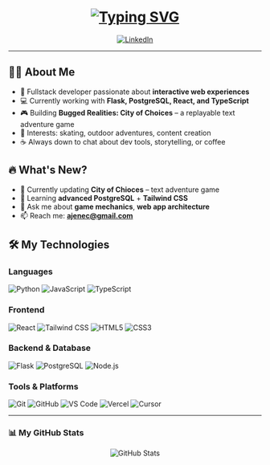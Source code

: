 <h1 align="center">
  <a href="https://git.io/typing-svg">
    <img src="https://readme-typing-svg.herokuapp.com?font=Fira+Code&pause=1000&color=61CF5A&center=true&vCenter=true&width=500&lines=Welcome+Devs!;I'm+Ajene+👻;Fullstack+Developer+%26+Passionate+Gamer;Welcome+to+my+GitHub!" alt="Typing SVG" />
  </a>
</h1>

<p align="center">
  <a href="https://linkedin.com/in/ajenec">
    <img src="https://img.shields.io/badge/LinkedIn-%230077B5.svg?style=plastic&logo=linkedin&logoColor=white" alt="LinkedIn">
  </a>
</p>

---

## 👨‍💻 About Me
- 🚀 Fullstack developer passionate about **interactive web experiences**
- 💻 Currently working with **Flask, PostgreSQL, React, and TypeScript**
- 🎮 Building **Bugged Realities: City of Choices** – a replayable text adventure game
- 🎨 Interests: skating, outdoor adventures, content creation
- ☕ Always down to chat about dev tools, storytelling, or coffee



## 🔥 What's New?
- 🎯 Currently updating **City of Chioces** – text adventure game
- 🌱 Learning **advanced PostgreSQL** + **Tailwind CSS**
- 💬 Ask me about **game mechanics**, **web app architecture**
- 📫 Reach me: **ajenec@gmail.com**


## 🛠️ My Technologies

### Languages
![Python](https://img.shields.io/badge/Python-3776AB?style=for-the-badge&logo=python&logoColor=white)
![JavaScript](https://img.shields.io/badge/JavaScript-F7DF1E?style=for-the-badge&logo=javascript&logoColor=black)
![TypeScript](https://img.shields.io/badge/TypeScript-007ACC?style=for-the-badge&logo=typescript&logoColor=white)

### Frontend
![React](https://img.shields.io/badge/React-20232A?style=for-the-badge&logo=react&logoColor=61DAFB)
![Tailwind CSS](https://img.shields.io/badge/Tailwind_CSS-38B2AC?style=for-the-badge&logo=tailwind-css&logoColor=white)
![HTML5](https://img.shields.io/badge/HTML5-E34F26?style=for-the-badge&logo=html5&logoColor=white)
![CSS3](https://img.shields.io/badge/CSS3-1572B6?style=for-the-badge&logo=css3&logoColor=white)

### Backend & Database
![Flask](https://img.shields.io/badge/Flask-000000?style=for-the-badge&logo=flask&logoColor=white)
![PostgreSQL](https://img.shields.io/badge/PostgreSQL-316192?style=for-the-badge&logo=postgresql&logoColor=white)
![Node.js](https://img.shields.io/badge/Node.js-43853D?style=for-the-badge&logo=node.js&logoColor=white)

### Tools & Platforms
![Git](https://img.shields.io/badge/Git-F05032?style=for-the-badge&logo=git&logoColor=white)
![GitHub](https://img.shields.io/badge/GitHub-100000?style=for-the-badge&logo=github&logoColor=white)
![VS Code](https://img.shields.io/badge/VS_Code-007ACC?style=for-the-badge&logo=visual-studio-code&logoColor=white)
![Vercel](https://img.shields.io/badge/Vercel-000000?style=for-the-badge&logo=vercel&logoColor=white)
![Cursor](https://img.shields.io/badge/Cursor-000000?style=for-the-badge&logo=data:image/svg+xml;base64,PHN2ZyBmaWxsPSJ3aGl0ZSIgdmlld0JveD0iMCAwIDI1NiAyNTYiIHhtbG5zPSJodHRwOi8vd3d3LnczLm9yZy8yMDAwL3N2ZyI+PHBhdGggZD0iTTExNiAyLjRjLTYzLjIgMC0xMTMuNiA1MC40LTExMy42IDExMy42czUwLjQgMTEzLjYgMTEzLjYgMTEzLjYgMTEzLjYtNTAuNCAxMTMuNi0xMTMuNi01MC40LTExMy42LTExMy42LTExMy42em0wIDIwNi40Yy00OS4yIDAtOTIuOC0zMi45LTEwNy40LTc4LjhoMjguNGMzLjggMCA3LTUuMSA0LjUtOC4zTDU2LjIgMTI4bDE0LjQtMTQuNGMzLjItMi43IDgtLjMgOC4zIDQuNWgyOC40YzE0LjYgNDUuOS01OC4yIDc4LjgtMTA3LjQgNzguOHoiLz48L3N2Zz4=&logoColor=white)

---
### 📊 My GitHub Stats
<p align="center">
  <img src="https://github-readme-stats.vercel.app/api?username=ajenec&show_icons=true&theme=tokyonight" alt="GitHub Stats" />
</p>
